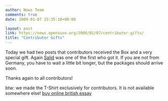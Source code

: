 ```yaml
---
author: News Team
comments: true
date: 2009-01-07 15:35:10+00:00

layout: post
link: https://news.opensuse.org/2009/01/07/contributor-gifts/
title: "Contributor Gifts"
---
```

Today we had two posts that contributors received the Box and a very special gift. Again [Salid](http://blog.salid.de/archives/1200-I-contribute.html) was one of the first who got it. If you are not from Germany, you have to wait a little bit longer, but the packages should arrive soon. 

Thanks again to all contributors!

btw: we made the T-Shirt exclusively for contributors. It is not available somewhere else! [buy online british essay](https://essayclick.net/)		
